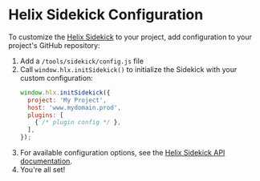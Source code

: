 # Helix Sidekick Configuration

To customize the [Helix Sidekick](./index.md) to your project, add configuration to your project's GitHub repository:
1. Add a `/tools/sidekick/config.js` file
2. Call `window.hlx.initSidekick()` to initialize the Sidekick with your custom configuration:
   ```js
   window.hlx.initSidekick({
     project: 'My Project',
     host: 'www.mydomain.prod',
     plugins: [
       { /* plugin config */ },
     ],
   });
   ```
3. For available configuration options, see the [Helix Sidekick API documentation](./API.md#sidekickConfig).
4. You're all set!
